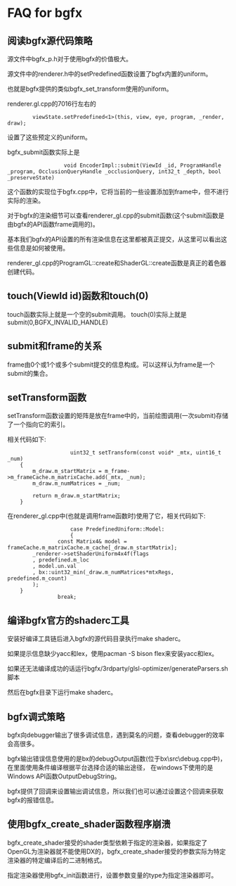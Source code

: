 FAQ for bgfx
=============

阅读bgfx源代码策略
-------------------

源文件中bgfx_p.h对于使用bgfx的价值极大。

源文件中的renderer.h中的setPredefined函数设置了bgfx内置的uniform。

也就是bgfx提供的类似bgfx_set_transform使用的uniform。

renderer.gl.cpp的7016行左右的

            viewState.setPredefined<1>(this, view, eye, program, _render, draw);

设置了这些预定义的uniform。

bgfx_submit函数实际上是

                      void EncoderImpl::submit(ViewId _id, ProgramHandle _program, OcclusionQueryHandle _occlusionQuery, int32_t _depth, bool _preserveState)

这个函数的实现位于bgfx.cpp中，它将当前的一些设置添加到frame中，但不进行实际的渲染。

对于bgfx的渲染细节可以查看renderer_gl.cpp的submit函数(这个submit函数是由bgfx的API函数frame调用的)。

基本我们bgfx的API设置的所有渲染信息在这里都被真正提交，从这里可以看出这些信息是如何被使用。

renderer_gl.cpp的ProgramGL::create和ShaderGL::create函数是真正的着色器创建代码。

touch(ViewId id)函数和touch(0)
-----------------------------------------

touch函数实际上就是一个空的submit调用。
touch(0)实际上就是submit(0,BGFX_INVALID_HANDLE)

submit和frame的关系
-----------------------------

frame由0个或1个或多个submit提交的信息构成。可以这样认为frame是一个submit的集合。

setTransform函数
----------------------------

setTransform函数设置的矩阵是放在frame中的，当前绘图调用(一次submit)存储了一个指向它的索引。

相关代码如下:

                        uint32_t setTransform(const void* _mtx, uint16_t _num)
		{
			m_draw.m_startMatrix = m_frame->m_frameCache.m_matrixCache.add(_mtx, _num);
			m_draw.m_numMatrices = _num;

			return m_draw.m_startMatrix;
		}
                        
在renderer_gl.cpp中(也就是调用frame函数时)使用了它，相关代码如下:

                        case PredefinedUniform::Model:
                        {
		            const Matrix4& model = frameCache.m_matrixCache.m_cache[_draw.m_startMatrix];
			_renderer->setShaderUniform4x4f(flags
			, predefined.m_loc
			, model.un.val
			, bx::uint32_min(_draw.m_numMatrices*mtxRegs, predefined.m_count)
			);
		}
		            break;

编译bgfx官方的shaderc工具
-----------------------------

安装好编译工具链后进入bgfx的源代码目录执行make shaderc。

如果提示信息缺少yacc和lex，使用pacman -S bison flex来安装yacc和lex。

如果还无法编译成功的话运行bgfx/3rdparty/glsl-optimizer/generateParsers.sh脚本

然后在bgfx目录下运行make shaderc。

bgfx调式策略
------------------------
bgfx向debugger输出了很多调试信息，遇到莫名的问题，查看debugger的效率会高很多。

bgfx输出错误信息使用的是bx的debugOutput函数(位于bx\src\debug.cpp中)，在里面使用条件编译根据平台选择合适的输出途径，
在windows下使用的是Windows API函数OutputDebugString。

bgfx提供了回调来设置输出调试信息，所以我们也可以通过设置这个回调来获取bgfx的报错信息。

使用bgfx_create_shader函数程序崩溃
----------------------------------

bgfx_create_shader接受的shader类型依赖于指定的渲染器，如果指定了OpenGL为渲染器就不能使用DX的，bgfx_create_shader接受的参数实际为特定渲染器的特定编译后的二进制格式。

指定渲染器使用bgfx_init函数进行，设置参数变量的type为指定渲染器即可。
